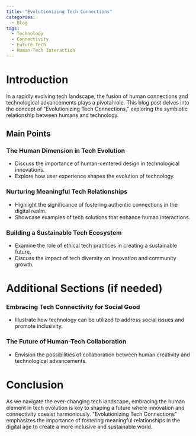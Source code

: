 ```yaml
---
title: "Evolutionizing Tech Connections"
categories:
  - Blog
tags:
  - Technology
  - Connectivity
  - Future Tech
  - Human-Tech Interaction
---
```


# Introduction
In a rapidly evolving tech landscape, the fusion of human connections and technological advancements plays a pivotal role. This blog post delves into the concept of "Evolutionizing Tech Connections," exploring the symbiotic relationship between humans and technology.

## Main Points
### The Human Dimension in Tech Evolution
- Discuss the importance of human-centered design in technological innovations.
- Explore how user experience shapes the evolution of technology.

### Nurturing Meaningful Tech Relationships
- Highlight the significance of fostering authentic connections in the digital realm.
- Showcase examples of tech solutions that enhance human interactions.

### Building a Sustainable Tech Ecosystem
- Examine the role of ethical tech practices in creating a sustainable future.
- Discuss the impact of tech diversity on innovation and community growth.

# Additional Sections (if needed)
### Embracing Tech Connectivity for Social Good
- Illustrate how technology can be utilized to address social issues and promote inclusivity.

### The Future of Human-Tech Collaboration
- Envision the possibilities of collaboration between human creativity and technological advancements.

# Conclusion
As we navigate the ever-changing tech landscape, embracing the human element in tech evolution is key to shaping a future where innovation and connectivity coexist harmoniously. "Evolutionizing Tech Connections" emphasizes the importance of fostering meaningful relationships in the digital age to create a more inclusive and sustainable world.